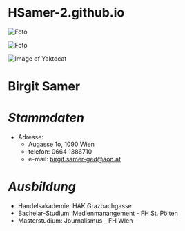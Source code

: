 # HSamer-2.github.io

![Foto](https://asset3.torial.com/system/users/profile_images/52498/medium/Samer_Birgit_038R13x18.jpg?1527348681)

![Foto](https://pbs.twimg.com/profile_images/799380255391830016/CzNtL_bs_400x400.jpg)

![Image of Yaktocat](https://octodex.github.com/images/yaktocat.png)


# **Birgit Samer**
# _Stammdaten_
* Adresse: 
  * Augasse 1o, 1090 Wien
  * telefon: 0664 1386710
  * e-mail:  birgit.samer-ged@aon.at
  
# _Ausbildung_
* Handelsakademie:  HAK Grazbachgasse
* Bachelar-Studium:  Medienmanangement - FH St. Pölten
* Masterstudium:  Journalismus _ FH WIen
